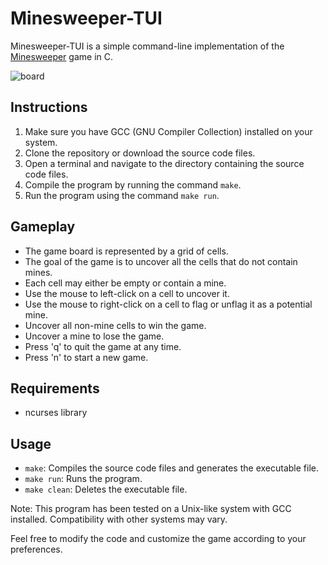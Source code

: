 # Minesweeper-TUI

Minesweeper-TUI is a simple command-line implementation of the [Minesweeper](https://en.wikipedia.org/wiki/Minesweeper_(video_game) "Minesweeper (video game)") game in C.

![board](https://github.com/bepposax/minesweeper-tui/assets/43136113/481b8b94-cf62-4377-878b-87686caee30e)

## Instructions

1. Make sure you have GCC (GNU Compiler Collection) installed on your system.
2. Clone the repository or download the source code files.
3. Open a terminal and navigate to the directory containing the source code files.
4. Compile the program by running the command `make`.
5. Run the program using the command `make run`.

## Gameplay

- The game board is represented by a grid of cells.
- The goal of the game is to uncover all the cells that do not contain mines.
- Each cell may either be empty or contain a mine.
- Use the mouse to left-click on a cell to uncover it.
- Use the mouse to right-click on a cell to flag or unflag it as a potential mine.
- Uncover all non-mine cells to win the game.
- Uncover a mine to lose the game.
- Press 'q' to quit the game at any time.
- Press 'n' to start a new game.

## Requirements

- ncurses library

## Usage

- `make`: Compiles the source code files and generates the executable file.
- `make run`: Runs the program.
- `make clean`: Deletes the executable file.

Note: This program has been tested on a Unix-like system with GCC installed. Compatibility with other systems may vary.

Feel free to modify the code and customize the game according to your preferences.
